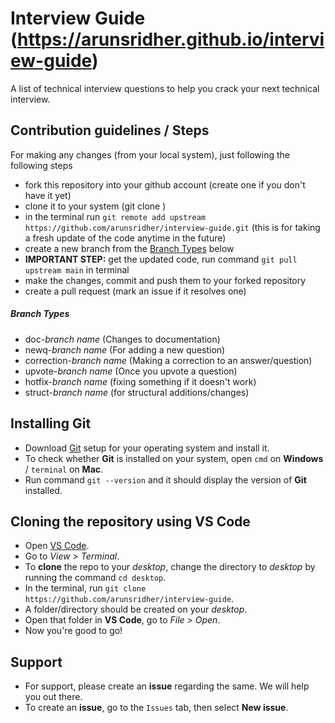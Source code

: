 # Interview Guide (https://arunsridher.github.io/interview-guide)

A list of technical interview questions to help you crack your next technical interview.

## Contribution guidelines / Steps

For making any changes (from your local system), just following the following steps

- fork this repository into your github account (create one if you don't have it yet)
- clone it to your system (git clone <link>)
- in the terminal run `git remote add upstream https://github.com/arunsridher/interview-guide.git` (this is for taking a fresh update of the code anytime in the future)
- create a new branch from the [Branch Types](#branch-types) below
- **IMPORTANT STEP:** get the updated code, run command `git pull upstream main` in terminal
- make the changes, commit and push them to your forked repository
- create a pull request (mark an issue if it resolves one)

##### Branch Types

- doc-_branch name_ (Changes to documentation)
- newq-_branch name_ (For adding a new question)
- correction-_branch name_ (Making a correction to an answer/question)
- upvote-_branch name_ (Once you upvote a question)
- hotfix-_branch name_ (fixing something if it doesn't work)
- struct-_branch name_ (for structural additions/changes)

## Installing Git

- Download [Git](https://git-scm.com/downloads) setup for your operating system and install it.
- To check whether **Git** is installed on your system, open `cmd` on **Windows** / `terminal` on **Mac**.
- Run command `git --version` and it should display the version of **Git** installed.

## Cloning the repository using VS Code

- Open [VS Code](https://code.visualstudio.com/download).
- Go to _View > Terminal_.
- To **clone** the repo to your _desktop_, change the directory to _desktop_ by running the command `cd desktop`.
- In the terminal, run `git clone https://github.com/arunsridher/interview-guide`.
- A folder/directory should be created on your _desktop_.
- Open that folder in **VS Code**, go to _File > Open_.
- Now you're good to go!

## Support

- For support, please create an **issue** regarding the same. We will help you out there.
- To create an **issue**, go to the `Issues` tab, then select **New issue**.
